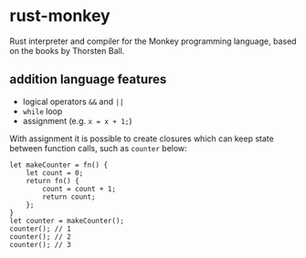# rust-monkey
Rust interpreter and compiler for the Monkey programming language, based on the books by Thorsten Ball.

## addition language features
* logical operators `&&` and `||`
* `while` loop
* assignment (e.g. `x = x + 1;`)

With assignment it is possible to create closures which can keep state between function calls, such as `counter` below:
```
let makeCounter = fn() {
    let count = 0;
    return fn() {
        count = count + 1;
        return count;
    };
}
let counter = makeCounter();
counter(); // 1
counter(); // 2
counter(); // 3
```
